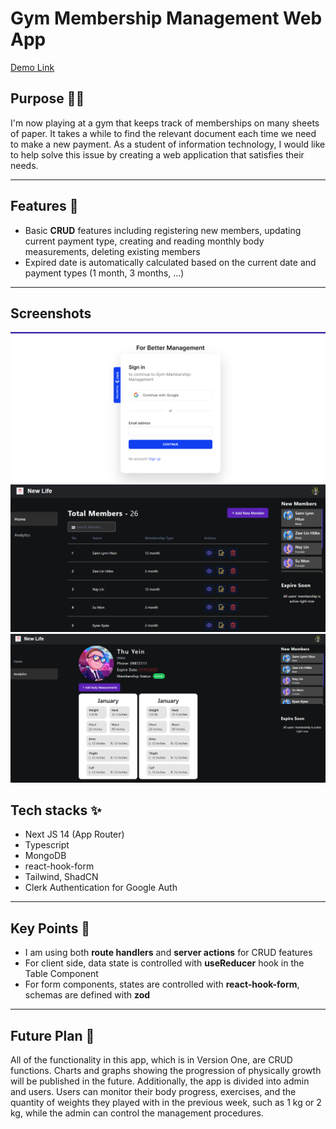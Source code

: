 # Gym Membership Management Web App

[Demo Link](https://gym-membership-management.vercel.app/)

## Purpose 🏋🏼

I'm now playing at a gym that keeps track of memberships on many sheets of paper. It takes a while to find the relevant document each time we need to make a new payment. As a student of information technology, I would like to help solve this issue by creating a web application that satisfies their needs.

----

## Features 🚀

- Basic **CRUD** features including registering new members, updating current payment type, creating and reading monthly body measurements, deleting existing members
- Expired date is automatically calculated based on the current date and payment types (1 month, 3 months, ...)

----

## Screenshots

![Login Page](/public//assets/Login.png)
![Home Page](/public/assets/Home.png)
![Profile Page](/public//assets//Profile.png)

##  Tech stacks ✨

- Next JS 14 (App Router)
- Typescript
- MongoDB
- react-hook-form
- Tailwind, ShadCN
- Clerk Authentication for Google Auth

----

## Key Points 🔑

- I am using both **route handlers** and **server actions** for CRUD features
- For client side, data state is controlled with **useReducer** hook in the Table Component
- For form components, states are controlled with **react-hook-form**, schemas are defined with **zod**

---

## Future Plan 🔮

All of the functionality in this app, which is in Version One, are CRUD functions. Charts and graphs showing the progression of physically growth will be published in the future. Additionally, the app is divided into admin and users. Users can monitor their body progress, exercises, and the quantity of weights they played with in the previous week, such as 1 kg or 2 kg, while the admin can control the management procedures.